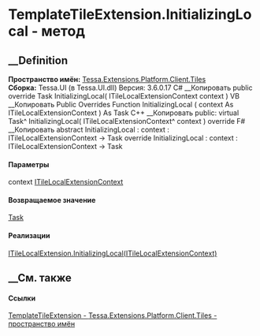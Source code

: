 # TemplateTileExtension.InitializingLocal - метод
##  __Definition
 **Пространство имён:**
[Tessa.Extensions.Platform.Client.Tiles](N_Tessa_Extensions_Platform_Client_Tiles.htm)  
 **Сборка:** Tessa.UI (в Tessa.UI.dll) Версия: 3.6.0.17
C# __Копировать
     public override Task InitializingLocal(
    	ITileLocalExtensionContext context
    )
VB __Копировать
     Public Overrides Function InitializingLocal ( 
    	context As ITileLocalExtensionContext
    ) As Task
C++ __Копировать
     public:
    virtual Task^ InitializingLocal(
    	ITileLocalExtensionContext^ context
    ) override
F# __Копировать
     abstract InitializingLocal : 
            context : ITileLocalExtensionContext -> Task 
    override InitializingLocal : 
            context : ITileLocalExtensionContext -> Task 
#### Параметры
context
[ITileLocalExtensionContext](T_Tessa_UI_Tiles_Extensions_ITileLocalExtensionContext.htm)
#### Возвращаемое значение
[Task](https://learn.microsoft.com/dotnet/api/system.threading.tasks.task)
#### Реализации
[ITileLocalExtension.InitializingLocal(ITileLocalExtensionContext)](M_Tessa_UI_Tiles_Extensions_ITileLocalExtension_InitializingLocal.htm)  
##  __См. также
#### Ссылки
[TemplateTileExtension -
](T_Tessa_Extensions_Platform_Client_Tiles_TemplateTileExtension.htm)
[Tessa.Extensions.Platform.Client.Tiles - пространство
имён](N_Tessa_Extensions_Platform_Client_Tiles.htm)
